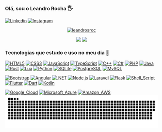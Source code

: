 ### Olá, sou o Leandro Rocha 🖐️
[![Linkedin](https://img.shields.io/badge/LinkedIn-0077B5?style=for-the-badge&logo=linkedin&logoColor=white)](https://www.linkedin.com/in/leandrosroc/)
[![Instagram](https://img.shields.io/badge/Instagram-E4405F?style=for-the-badge&logo=instagram&logoColor=white)](https://www.instagram.com/leandrosroc/)

<p align="center">
  <a href="https://github.com/ryo-ma/github-profile-trophy"><img src="https://github-profile-trophy.vercel.app/?username=leandrosroc&theme=dracula&column=7" alt="leandrosroc" /></a>
</p>

<div align="center">
  <a href="https://github.com/leandrosroc"><img height="170" src="https://github-readme-stats.vercel.app/api?username=leandrosroc&show_icons=true&theme=radical" /></a>
  <a href="https://github.com/leandrosroc"><img height="170" src="https://github-readme-stats.vercel.app/api/top-langs/?username=leandrosroc&theme=radical&layout=compact" /></a>
</div>

### Tecnologias que estudo e uso no meu dia 🚀
[![HTML5](https://img.shields.io/badge/HTML5-E34F26?style=for-the-badge&logo=html5&logoColor=white)](https://github.com/leandrosroc)
[![CSS3](https://img.shields.io/badge/CSS3-1572B6?style=for-the-badge&logo=css3&logoColor=white)](https://github.com/leandrosroc)
[![JavaScript](https://img.shields.io/badge/JavaScript-323330?style=for-the-badge&logo=javascript&logoColor=F7DF1E)](https://github.com/leandrosroc)
[![TypeScript](https://img.shields.io/badge/TypeScript-007ACC?style=for-the-badge&logo=typescript&logoColor=white)](https://github.com/leandrosroc)
[![C++](https://img.shields.io/badge/C%2B%2B-00599C?style=for-the-badge&logo=c%2B%2B&logoColor=white)](https://github.com/leandrosroc)
[![C#](https://img.shields.io/badge/C%23-239120?style=for-the-badge&logo=c-sharp&logoColor=white)](https://github.com/leandrosroc)
[![PHP](https://img.shields.io/badge/PHP-777BB4?style=for-the-badge&logo=php&logoColor=white)](https://github.com/leandrosroc)
[![Java](https://img.shields.io/badge/java-%23ED8B00.svg?style=for-the-badge&logo=java&logoColor=white)](https://github.com/leandrosroc)
[![Rust](https://img.shields.io/badge/Rust-000000?style=for-the-badge&logo=rust&logoColor=white)](https://github.com/leandrosroc)
[![Lua](https://img.shields.io/badge/Lua-2C2D72?style=for-the-badge&logo=lua&logoColor=white)](https://github.com/leandrosroc)
[![Python](https://img.shields.io/badge/Python-14354C?style=for-the-badge&logo=python&logoColor=white)](https://github.com/leandrosroc)
[![SQLite](https://img.shields.io/badge/sqlite-%2307405e.svg?style=for-the-badge&logo=sqlite&logoColor=white)](https://github.com/leandrosroc)
[![PostgreSQL](https://img.shields.io/badge/PostgreSQL-316192?style=for-the-badge&logo=postgresql&logoColor=white)](https://github.com/leandrosroc)
[![MySQL](https://img.shields.io/badge/MySQL-00000F?style=for-the-badge&logo=mysql&logoColor=white)](https://github.com/leandrosroc)

[![Bootstrap](https://img.shields.io/badge/Bootstrap-563D7C?style=for-the-badge&logo=bootstrap&logoColor=white)](https://github.com/leandrosroc)
[![Angular](https://img.shields.io/badge/Angular-DD0031?style=for-the-badge&logo=angular&logoColor=white)](https://github.com/leandrosroc)
[![.NET](https://img.shields.io/badge/.NET-5C2D91?style=for-the-badge&logo=.net&logoColor=white)](https://github.com/leandrosroc)
[![Node.js](https://img.shields.io/badge/Node.js-43853D?style=for-the-badge&logo=node.js&logoColor=white)](https://github.com/leandrosroc)
[![Laravel](https://img.shields.io/badge/Laravel-FF2D20?style=for-the-badge&logo=laravel&logoColor=white)](https://github.com/leandrosroc)
[![Flask](https://img.shields.io/badge/Flask-000000?style=for-the-badge&logo=flask&logoColor=white)](https://github.com/leandrosroc)
[![Shell_Script](https://img.shields.io/badge/Shell_Script-121011?style=for-the-badge&logo=gnu-bash&logoColor=white)](https://github.com/leandrosroc)
[![Flutter](https://img.shields.io/badge/Flutter-02569B?style=for-the-badge&logo=flutter&logoColor=white)](https://github.com/leandrosroc)
[![Dart](https://img.shields.io/badge/Dart-0175C2?style=for-the-badge&logo=dart&logoColor=white)](https://github.com/leandrosroc)
[![Kotlin](https://img.shields.io/badge/Kotlin-0095D5?&style=for-the-badge&logo=kotlin&logoColor=white)](https://github.com/leandrosroc)

[![Google_Cloud](https://img.shields.io/badge/Google_Cloud-4285F4?style=for-the-badge&logo=google-cloud&logoColor=white)](https://github.com/leandrosroc)
[![Microsoft_Azure](https://img.shields.io/badge/Microsoft_Azure-0089D6?style=for-the-badge&logo=microsoft-azure&logoColor=white)](https://github.com/leandrosroc)
[![Amazon_AWS](https://img.shields.io/badge/Amazon_AWS-232F3E?style=for-the-badge&logo=amazon-aws&logoColor=white)](https://github.com/leandrosroc)
![snake gif](https://github.com/leandrosroc/leandrosroc/blob/output/github-contribution-grid-snake-dark.svg?palette=github-dark)
